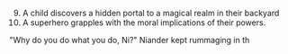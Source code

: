 9. A child discovers a hidden portal to a magical realm in their backyard
10. A superhero grapples with the moral implications of their powers.

"Why do you do what you do, Ni?"
Niander kept rummaging in th 
